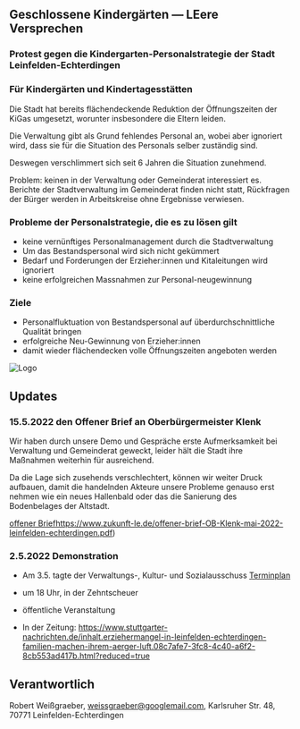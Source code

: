 ## Geschlossene Kindergärten — LEere Versprechen
### Protest gegen die Kindergarten-Personalstrategie der Stadt Leinfelden-Echterdingen
### Für Kindergärten und Kindertagesstätten

Die Stadt hat bereits flächendeckende Reduktion der Öffnungszeiten der KiGas umgesetzt, worunter insbesondere die Eltern leiden.

Die Verwaltung gibt als Grund fehlendes Personal an, wobei aber ignoriert wird, dass sie für die Situation des Personals selber zuständig sind.

Deswegen verschlimmert sich seit 6 Jahren die Situation zunehmend.

Problem: keinen in der Verwaltung oder Gemeinderat interessiert es. Berichte der Stadtverwaltung im Gemeinderat finden nicht statt, Rückfragen der Bürger werden in Arbeitskreise ohne Ergebnisse verwiesen.




### Probleme der Personalstrategie, die es zu lösen gilt

* keine vernünftiges Personalmanagement durch die Stadtverwaltung
* Um das Bestandspersonal  wird sich nicht gekümmert
* Bedarf und Forderungen der Erzieher:innen und Kitaleitungen wird ignoriert
* keine erfolgreichen Massnahmen zur Personal-neugewinnung

### Ziele

* Personalfluktuation von Bestandspersonal auf überdurchschnittliche Qualität bringen
* erfolgreiche Neu-Gewinnung von Erzieher:innen
* damit wieder flächendecken volle Öffnungszeiten angeboten werden


![Logo](/eltern-le.png)


## Updates

### 15.5.2022 den Offener Brief an Oberbürgermeister Klenk
Wir haben durch unsere Demo und Gespräche erste Aufmerksamkeit bei Verwaltung und Gemeinderat geweckt, leider hält die Stadt ihre Maßnahmen weiterhin für ausreichend.

Da die Lage sich zusehends verschlechtert, können wir weiter Druck aufbauen, damit die handelnden Akteure unsere Probleme genauso erst nehmen wie ein neues Hallenbald oder das die Sanierung des Bodenbelages der Altstadt.

[offener Brief]([)https://www.zukunft-le.de/offener-brief-OB-Klenk-mai-2022-leinfelden-echterdingen.pdf)



### 2.5.2022 Demonstration

* Am 3.5. tagte der Verwaltungs-, Kultur- und Sozialausschuss [Terminplan](https://www.leinfelden-echterdingen.sitzung-online.de/to010?SILFDNR=1233&refresh=false)
* um 18 Uhr, in der Zehntscheuer
* öffentliche Veranstaltung

* In der Zeitung: https://www.stuttgarter-nachrichten.de/inhalt.erziehermangel-in-leinfelden-echterdingen-familien-machen-ihrem-aerger-luft.08c7afe7-3fc8-4c40-a6f2-8cb553ad417b.html?reduced=true




## Verantwortlich

Robert Weißgraeber,
   weissgraeber@googlemail.com, 
   Karlsruher Str. 48,
   70771 Leinfelden-Echterdingen
